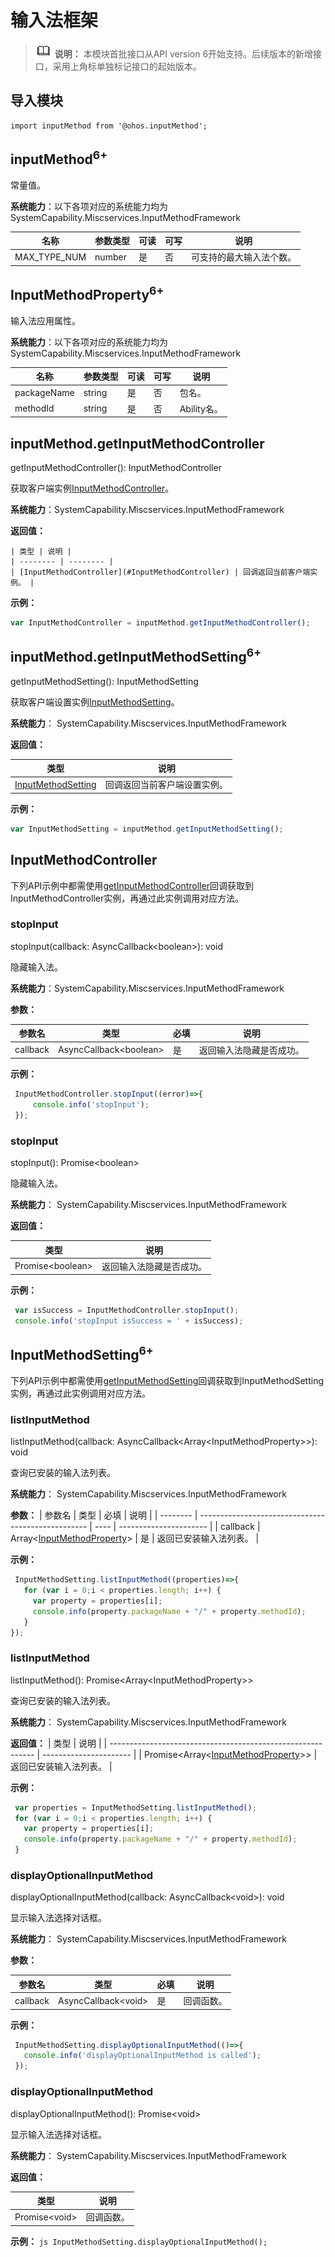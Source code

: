 # 输入法框架

> ![icon-note.gif](public_sys-resources/icon-note.gif) **说明：**
> 本模块首批接口从API version 6开始支持。后续版本的新增接口，采用上角标单独标记接口的起始版本。


## 导入模块

```
import inputMethod from '@ohos.inputMethod';
```

## inputMethod<sup>6+</sup>

常量值。

**系统能力**：以下各项对应的系统能力均为SystemCapability.Miscservices.InputMethodFramework

| 名称 | 参数类型 | 可读 | 可写 | 说明 |
| -------- | -------- | -------- | -------- | -------- |
| MAX_TYPE_NUM | number | 是 | 否 | 可支持的最大输入法个数。 |


## InputMethodProperty<sup>6+</sup><a name="InputMethodProperty"></a>

输入法应用属性。

**系统能力**：以下各项对应的系统能力均为SystemCapability.Miscservices.InputMethodFramework

| 名称 | 参数类型 | 可读 | 可写 | 说明 |
| -------- | -------- | -------- | -------- | -------- |
| packageName | string | 是 | 否 | 包名。 |
| methodId | string | 是 | 否 | Ability名。 |

## inputMethod.getInputMethodController<a name="getInputMethodController"></a>

getInputMethodController(): InputMethodController

获取客户端实例[InputMethodController](#InputMethodController)。

**系统能力**：SystemCapability.Miscservices.InputMethodFramework

**返回值：**

    | 类型 | 说明 |
    | -------- | -------- |
    | [InputMethodController](#InputMethodController) | 回调返回当前客户端实例。 |

**示例：**
  ```js
  var InputMethodController = inputMethod.getInputMethodController();
  ```

## inputMethod.getInputMethodSetting<sup>6+</sup><a name="getInputMethodSetting"></a>

getInputMethodSetting(): InputMethodSetting

获取客户端设置实例[InputMethodSetting](#InputMethodSetting)。

**系统能力**： SystemCapability.Miscservices.InputMethodFramework

**返回值：**

| 类型                                      | 说明                         |
| ----------------------------------------- | ---------------------------- |
| [InputMethodSetting](#InputMethodSetting) | 回调返回当前客户端设置实例。 |


**示例：**
  ```js
  var InputMethodSetting = inputMethod.getInputMethodSetting();
  ```

## InputMethodController<a name="InputMethodController"></a>

下列API示例中都需使用[getInputMethodController](#getInputMethodController)回调获取到InputMethodController实例，再通过此实例调用对应方法。

### stopInput

stopInput(callback: AsyncCallback&lt;boolean&gt;): void

隐藏输入法。

**系统能力**：SystemCapability.Miscservices.InputMethodFramework

**参数：**

| 参数名 | 类型 | 必填 | 说明 |
| -------- | -------- | -------- | -------- |
| callback | AsyncCallback&lt;boolean&gt; | 是 | 返回输入法隐藏是否成功。 |

**示例：**

```js
 InputMethodController.stopInput((error)=>{
     console.info('stopInput');
 });
```

### stopInput

stopInput(): Promise&lt;boolean&gt;

隐藏输入法。

**系统能力**： SystemCapability.Miscservices.InputMethodFramework

**返回值：**

| 类型 | 说明 |
| -------- | -------- |
| Promise&lt;boolean&gt; | 返回输入法隐藏是否成功。 |

**示例：**


```js
 var isSuccess = InputMethodController.stopInput();
 console.info('stopInput isSuccess = ' + isSuccess);
```

## InputMethodSetting<sup>6+</sup><a name="InputMethodSetting"></a>

下列API示例中都需使用[getInputMethodSetting](#getInputMethodSetting)回调获取到InputMethodSetting实例，再通过此实例调用对应方法。

### listInputMethod

listInputMethod(callback: AsyncCallback&lt;Array&lt;InputMethodProperty&gt;&gt;): void

查询已安装的输入法列表。

**系统能力**： SystemCapability.Miscservices.InputMethodFramework

**参数：**
| 参数名   | 类型                                               | 必填 | 说明                   |
| -------- | -------------------------------------------------- | ---- | ---------------------- |
| callback | Array<[InputMethodProperty](#InputMethodProperty)> | 是   | 返回已安装输入法列表。 |

**示例：**
  ```js
   InputMethodSetting.listInputMethod((properties)=>{
     for (var i = 0;i < properties.length; i++) {
       var property = properties[i];
       console.info(property.packageName + "/" + property.methodId);
     }
  });
  ```

### listInputMethod

listInputMethod(): Promise&lt;Array&lt;InputMethodProperty&gt;&gt;

查询已安装的输入法列表。

**系统能力**： SystemCapability.Miscservices.InputMethodFramework

**返回值：**
| 类型                                                        | 说明                   |
| ----------------------------------------------------------- | ---------------------- |
| Promise<Array<[InputMethodProperty](#InputMethodProperty)>> | 返回已安装输入法列表。 |

**示例：**
  ```js
   var properties = InputMethodSetting.listInputMethod();
   for (var i = 0;i < properties.length; i++) {
     var property = properties[i];
     console.info(property.packageName + "/" + property.methodId);
   }
  ```

### displayOptionalInputMethod

displayOptionalInputMethod(callback: AsyncCallback&lt;void&gt;): void

显示输入法选择对话框。

**系统能力**： SystemCapability.Miscservices.InputMethodFramework

**参数：**

| 参数名 | 类型 | 必填 | 说明 |
| -------- | -------- | -------- | -------- |
| callback | AsyncCallback&lt;void&gt; | 是 | 回调函数。 |

**示例：**
  ```js
   InputMethodSetting.displayOptionalInputMethod(()=>{
     console.info('displayOptionalInputMethod is called');
   });
  ```

### displayOptionalInputMethod

  displayOptionalInputMethod(): Promise&lt;void&gt;

  显示输入法选择对话框。

  **系统能力**： SystemCapability.Miscservices.InputMethodFramework

**返回值：**

| 类型 | 说明 |
| -------- | -------- |
| Promise&lt;void&gt; | 回调函数。 |

**示例：**
    ```js
     InputMethodSetting.displayOptionalInputMethod();
    ```